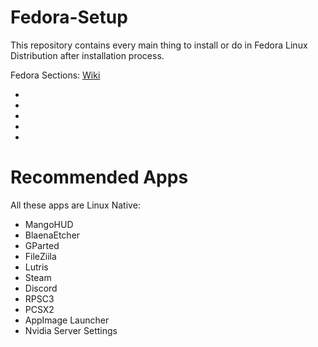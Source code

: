 # Fedora-Setup
This repository contains every main thing to install or do in Fedora Linux Distribution after installation process.

Fedora Sections: [Wiki]()

- []()
- []()
- []()
- []()
- []()

# Recommended Apps

All these apps are Linux Native:

- MangoHUD
- BlaenaEtcher
- GParted
- FileZiila
- Lutris
- Steam
- Discord
- RPSC3
- PCSX2
- AppImage Launcher
- Nvidia Server Settings
